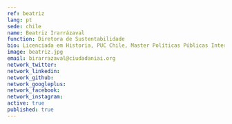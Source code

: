 ```yaml
---
ref: beatriz
lang: pt
sede: chile
name: Beatriz Irarrázaval
function: Diretora de Sustentabilidade
bio: Licenciada em Historia, PUC Chile, Master Políticas Públicas Internacionais, University College London y Master Gestão da Ciência e da Inovação, U. Politécnica Valencia
image: beatriz.jpg
email: birarrazaval@ciudadaniai.org
network_twitter:
network_linkedin:
network_github:
network_googleplus:
network_facebook:
network_instagram:
active: true
published: true
---
```

